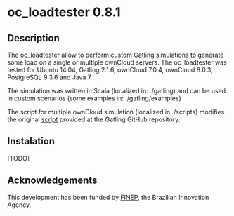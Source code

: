# oc_loadtester 0.8.1

## Description
The oc_loadtester allow to perform custom [Gatling](https://github.com/gatling) simulations to generate some load on a single or multiple ownCloud servers. 
The oc_loadtester was tested for Ubuntu 14.04,  Gatling 2.1.6, ownCloud 7.0.4, ownCloud 8.0.3, PostgreSQL 9.3.6 and Java 7.

The simulation was written in Scala (localized in: ./gatling) and can be used in custom scenarios (some examples in: ./gatling/examples)

The script for multiple ownCloud simulation (localized in ./scripts) modifies the original  [script](https://github.com/gatling/gatling/blob/416fb4364d25085bb207121d8b87e05836e8abb3/src/sphinx/cookbook/code/GatlingScalingOut.sh) provided at the Gatling GitHub repository.

## Instalation
[TODO]

## Acknowledgements
This development has been funded by [FINEP](http://www.finep.gov.br), the Brazilian Innovation Agency.
